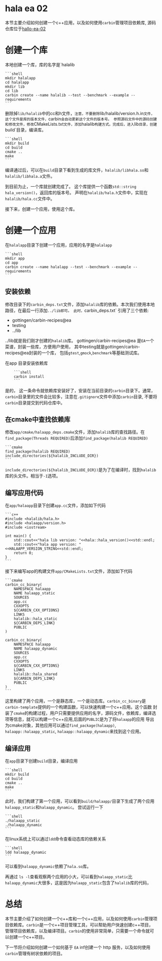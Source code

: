 hala ea 02
==============================

本节主要介绍如何创建一个c++应用，以及如何使用`carbin`管理项目依赖库, 源码仓库位于[hallo-ea-02][1]

# 创建一个库

本地创建一个库，库的名字是`halalib
    
    ```shell
    mkdir halalapp
    cd halalapp
    mkdir lib
    cd lib
    carbin create --name halalib --test --benchmark --example --requirements
    ```
    
删除掉`lib/halalib`中的cc和h文件，`注意，不要删除`lib/halalib/version.h.in`文件，这个文件是库的版本文件，`carbin`会自动更新这个文件的版本号。
参照源码文件中的源码创建和修改文件，修改`CMakeLists.txt`文件，添加`halalib`构建方式。完成后，进入`lib`目录，创建`build`目录，编译库。

    ```shell
    mkdir build
    cd build
    cmake ..
    make
    ```
编译通过后，可以在`build`目录下看到生成的库文件，`halalib/libhala.so`和`halalib/libhala.a`文件。

到目前为止，一个库就创建完成了。 这个库提供一个函数`std::string hala_version()`，返回库的版本号。
声明在`halalib/hala.h`文件中，实现在`halalib/hala.cc`文件中。

接下来，创建一个应用，使用这个库。

# 创建一个应用

在`halalapp`目录下创建一个应用，应用的名字是`halalapp`

    ```shell
    mkdir app
    cd app
    carbin create --name halalapp --test --benchmark --example --requirements
    ```
## 安装依赖
修改目录下的`carbin_deps.txt`文件，添加`halalib`库的依赖。本次我们使用本地路径，在最后一行添加`../lib即可。
此时，`carbin_deps.txt` 引用了三个依赖:
* gottingen/carbin-recipes@ea
* testing
* ../lib

../lib就是我们刚才创建的`halalib`库。
gottingen/carbin-recipes@ea 是`EA`一个菜谱，封装一些库，方便用户使用， 其中testing就是gottingen/carbin-recipes@ea封装的一个库，
包括`gtest`,`gmock`,`benchmark`等基础测试库。

在app 目录安装依赖库
    
        ```shell
        carbin install
        ```
是的， 这一条命令就依赖库安装好了，安装在当前目录的`carbin`目录下。通常，`carbin`目录里的文件会比较多，注意在`.gitignore`文件中添加`carbin`目录,
不要将`carbin`目录提交到代码仓库中。

## 在cmake中查找依赖库

修改`app/cmake/halaapp_deps.cmake`文件，添加`halalib`库的查找路径。在`find_package(Threads REQUIRED)`后添加`find_package(halalib REQUIRED)`

    ```cmake
    find_package(halalib REQUIRED)
    include_directories(${halalib_INCLUDE_DIR})
    ```
`include_directories(${halalib_INCLUDE_DIR})`是为了在编译时，找到`halalib`库的头文件。相当于`-I`选项。

## 编写应用代码

在`app/halaapp`目录下创建`app.cc`文件，添加如下代码

    ```c++
    #include <halalib/hala.h>
    #include <halaapp/version.h>
    #include <iostream>
    
    int main() {
        std::cout<<"hala lib version: "<<hala::hala_version()<<std::endl;
        std::cout<<"hala app version: "<<HALAAPP_VERSION_STRING<<std::endl;
        return 0;
    }
    ```
接下来编写app的构建文件`app/CMakeLists.txt`文件，添加如下代码

    ```cmake
    carbin_cc_binary(
        NAMESPACE halaapp
        NAME halaapp_static
        SOURCES
        app.cc
        CXXOPTS
        ${CARBIN_CXX_OPTIONS}
        LINKS
        halalib::hala_static
        ${CARBIN_DEPS_LINK}
        PUBLIC
    )

    carbin_cc_binary(
        NAMESPACE halaapp
        NAME halaapp_dynamic
        SOURCES
        app.cc
        CXXOPTS
        ${CARBIN_CXX_OPTIONS}
        LINKS
        halalib::hala_shared
        ${CARBIN_DEPS_LINK}
        PUBLIC
    )
    ```
这里构建了两个应用，一个是静态库，一个是动态库。`carbin_cc_binary`是`carbin-template`提供的一个构建函数，可以快速构建一个c++应用。这个函数
封装了`cmake`的构建过程，用户只需要提供应用的名字，源码文件，依赖库，编译选项等信息，就可以构建一个c++应用,后面的`PUBLIC`是为了将`halaapp`的应用
导出为cmake对象，其他应用可以通过`find_package(halaapp)`, `halaapp::halaapp_static`, `halaapp::halaapp_dynamic`来找到这个应用。

## 编译应用

在`app`目录下创建`build`目录，编译应用

    ```shell
    mkdir build
    cd build
    cmake ..
    make
    ```
此时，我们构建了第一个应用，可以看到`build/halaapp/`目录下生成了两个应用`halaapp_static`和`halaapp_dynamic`。
尝试运行一下

    ```shell
    ./halaapp_static
    ./halaapp_dynamic
    ```
在linux系统上可以通过`ldd`命令查看动态库的依赖关系

    ```shell
    ldd halaapp_dynamic
    ```
可以看到`halaapp_dynamic`依赖了`hala.so`库。

再通过 ``ls -l``查看观察两个应用的小大，可以看到`halaapp_static`比`halaapp_dynamic`大很多，这是因为`halaapp_static`包含了`halalib`库的代码，

# 总结

本节主要介绍了如何创建一个c++库和一个c++应用，以及如何使用`carbin`管理项目依赖库。`carbin`是一个c++项目管理工具，可以帮助用户快速创建c++项目，
管理项目依赖库，以及编译项目。`carbin`的使用非常简单，只需要一个命令就可以创建一个c++项目。

下一节将介绍如何创建一个如何基于 `EA` inf创建一个 http 服务，以及如何使用`carbin`管理有树状依赖的项目。

[1]:https://github.com/gottingen/ea-half-an-hour/tree/master/a002-hala-ea
